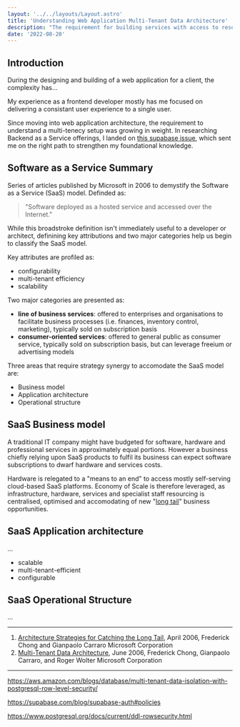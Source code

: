 ```yaml
---
layout: '../../layouts/Layout.astro'
title: 'Understanding Web Application Multi-Tenant Data Architecture'
description: "The requirement for building services with access to resources isolated by customer requires careful consideration."
date: '2022-08-20'
---
```


<article class="prose prose-base">

## Introduction

During the designing and building of a web application for a client, the complexity has...

My experience as a frontend developer mostly has me focused on delivering a consistant user experience to a single user.

Since moving into web application architecture, the requirement to understand a multi-tenecy setup was growing in weight. In researching Backend as a Service offerings, I landed on [this supabase issue](https://github.com/supabase/supabase/discussions/1615), which sent me on the right path to strengthen my foundational knowledge.


## Software as a Service Summary

Series of articles published by Microsoft in 2006 to demystify the Software as a Service (SaaS) model.  Definded as:
> "Software deployed as a hosted service and accessed over the Internet."

While this broadstroke definition isn't immediately useful to a developer or architect, definining key attributions and two major categories help us begin to classify the SaaS model. 

Key attributes are profiled as:
- configurability
- multi-tenant efficiency
- scalability

Two major categories are presented as:
- **line of business services**: offered to enterprises and organisations to facilitate business processes (i.e. finances, inventory control, marketing), typically sold on subscription basis
- **consumer-oriented services**: offered to general public as consumer service, typically sold on subscription basis, but can leverage freeium or advertising models

Three areas that require strategy synergy to accomodate the SaaS model are:
- Business model
- Application architecture
- Operational structure

## SaaS Business model

A traditional IT company might have budgeted for software, hardware and professional services in approximately equal portions. However a business chiefly relying upon SaaS products to fulfil its business can expect software subscriptions to dwarf hardware and services costs.

Hardware is relegated to a "means to an end" to access mostly self-serving cloud-based SaaS platforms. Economy of Scale is therefore leveraged, as infrastructure, hardware, services and specialist staff resourcing is centralised, optimised and accomodating of new "[long tail](https://www.wired.com/2004/10/tail/)" business opportunities.

## SaaS Application architecture

...

- scalable
- multi-tenant-efficient
- configurable


## SaaS Operational Structure

...

---

1. [Architecture Strategies for Catching the Long Tail](https://web.archive.org/web/20080510114812/http://msdn.microsoft.com/en-us/library/aa479069.aspx), April 2006, Frederick Chong and Gianpaolo Carraro
Microsoft Corporation
2. [Multi-Tenant Data Architecture](https://web.archive.org/web/20080510114523/https://msdn.microsoft.com/en-us/library/aa479086.aspx), June 2006, Frederick Chong, Gianpaolo Carraro, and Roger Wolter
Microsoft Corporation

--- 

https://aws.amazon.com/blogs/database/multi-tenant-data-isolation-with-postgresql-row-level-security/

https://supabase.com/blog/supabase-auth#policies

https://www.postgresql.org/docs/current/ddl-rowsecurity.html





</article>
